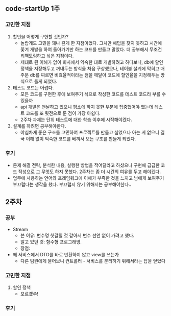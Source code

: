 ## code-startUp 1주 

### 고민한 지점 
1. 할인을 어떻게 구현할 것인가?
   - 놀랍게도 고민을 꽤나 깊게 한 지점이었다. 그치만 해답을 찾지 못하고 시간에 쫓겨 개발을 하여 돌아가기만 하는 코드를 만들고 말았다. 더 공부해서 무조건 리팩토링하고 싶은 지점이다.
   - 제대로 된 이해가 없이 회사에서 익숙한 대로 개발하려고 하다보니, db에 할인 정책을 저장해두고 꺼내두는 방식을 처음 구상했으나, 테이블 설계에 막히고 매 주문 db를 찌르면 비효율적이라는 점을 깨달아 코드에 할인율을 지정해두는 방식으로 틀게 되었다.
2. 테스트 코드는 어렵다.
    - 모든 코드를 구현한 후에 보여주기 식으로 작성한 코드를 테스트 코드라 부를 수 있을까
    - api 개발은 맨날하고 있으니 평소에 하지 못한 부분에 집중했어야 했는데 테스트 코드를 또 뒷전으로 둔 점이 가장 아쉽다.
    - 2주차 과제는 단위 테스트에 대한 학습 이후에 시작해야겠다.
3. 설계를 하려면 공부해야한다.
   - 야심차게 좋은 구조를 고민하여 프로젝트를 만들고 싶었으나 아는 게 없으니 결국 이해 없이 익숙한 코드를 베껴서 모든 구조를 만들게 되었다.
   
### 후기
- 문제 해결 전략, 분석한 내용, 실행한 방법을 적어달라고 하셨으나 구현에 급급한 코드 작성으로 그 무엇도 하지 못했다. 2주차는 좀 더 시간의 여유를 두고 해야겠다.
- 업무에 사용하는 언어와 프레임워크에 이해가 부족한 것을 느끼고 남에게 보여주기 부끄럽다는 생각을 했다. 부끄럽지 않기 위해서는 공부해야한다.. 

## 2주차
### 공부
- Stream
  - 쓴 이유: 변수명 헷갈릴 것 같아서 변수 선언 없이 가려고 했다.
  - 알고 있던 것: 함수형 프로그래밍. 
  - 장점: 
- 왜 서비스에서 DTO를 바로 반환하지 않고 view를 쓰는가
  - 다른 팀원에게 물어보니 컨트롤러 - 서비스를 분리하기 위해서라는 답을 얻었다

### 고민한 지점
1. 할인 정책
   - 모르겠쑤!

### 후기